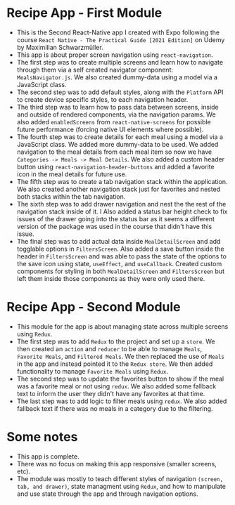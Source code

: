 ﻿# Recipe App - First Module
 - This is the Second React-Native app I created with Expo following the course `React Native - The Practical Guide [2021 Edition]` on Udemy by Maximilian Schwarzmüller.
 - This app is about proper screen navigation using `react-navigation`.
 - The first step was to create multiple screens and learn how to navigate through them via a self created navigator component: `MealsNavigator.js`. We also created dummy-data using a model via a JavaScript class.
 - The second step was to add default styles, along with the `Platform` API to create device specific styles, to each navigation header.
 - The third step was to learn how to pass data between screens, inside and outside of rendered components, via the navigation params. We also added `enabledScreens` from `react-native-screens` for possible future performance (forcing native UI elements where possible).
 - The fourth step was to create details for each meal using a model via a JavaScript class. We added more dummy-data to be used. We added navigation to the meal details from each meal item so now we have `Categories -> Meals -> Meal Details`. We also added a custom header button using `react-navigation-header-buttons` and added a favorite icon in the meal details for future use.
 - The fifth step was to create a tab navigation stack within the application. We also created another navigation stack just for favorites and nested both stacks within the tab navigation.
 - The sixth step was to add drawer navigation and nest the the rest of the navigation stack inside of it. I Also added a status bar height check to fix issues of the drawer going into the status bar as it seems a different version of the package was used in the course that didn't have this issue.
 - The final step was to add actual data inside `MealDetailScreen` and add togglable options in `FiltersScreen`. Also added a save button inside the header in `FiltersScreen` and was able to pass the state of the options to the save icon using state, `useEffect`, and `useCallback`. Created custom components for styling in both `MealDetailScreen` and `FiltersScreen` but left them inside those components as they were only used there.
# Recipe App - Second Module
 - This module for the app is about managing state across multiple screens using `Redux`.
 - The first step was to add `Redux` to the project and set up a `store`. We then created an `action` and `reducer` to be able to manage `Meals`, `Favorite Meals`, and `Filtered Meals`. We then replaced the use of `Meals` in the app and instead pointed it to the `Redux store`. We then added functionality to manage `Favorite Meals` using `Redux`.
 - The second step was to update the favorites button to show if the meal was a favorite meal or not using `redux`. We also added some fallback text to inform the user they didn't have any favorites at that time.
 - The last step was to add logic to filter meals using `redux`. We also added fallback text if there was no meals in a category due to the filtering.
# Some notes
 - This app is complete. 
 - There was no focus on making this app responsive (smaller screens, etc).
 - The module was mostly to teach different styles of navigation `(screen, tab, and drawer)`, state managment using `Redux`, and how to manipulate and use state through the app and through navigation options.

